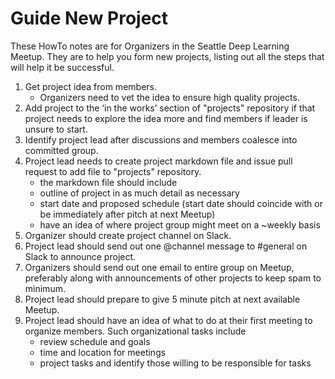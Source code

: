 # Guide New Project

These HowTo notes are for Organizers in the Seattle Deep Learning Meetup. They 
are to help you form new projects, listing out all the steps that will help it be successful.  

1. Get project idea from members.
    * Organizers need to vet the idea to ensure high quality projects.
3. Add project to the ‘in the works’ section of "projects" repository if that project needs to explore the idea more and find members if leader is unsure to start.
2. Identify project lead after discussions and members coalesce into committed group.
4. Project lead needs to create project markdown file and issue pull request to add file to "projects" repository. 
    * the markdown file should include
    * outline of project in as much detail as necessary
    * start date and proposed schedule (start date should coincide with or be immediately after pitch at next Meetup)
    * have an idea of where project group might meet on a ~weekly basis
5. Organizer should create project channel on Slack.
5. Project lead should send out one @channel message to #general on Slack to announce project.
6. Organizers should send out one email to entire group on Meetup, preferably along with announcements of other projects to keep spam to minimum.
7. Project lead should prepare to give 5 minute pitch at next available Meetup.
8. Project lead should have an idea of what to do at their first meeting to organize members. Such organizational tasks include
    * review schedule and goals
    * time and location for meetings
    * project tasks and identify those willing to be responsible for tasks

